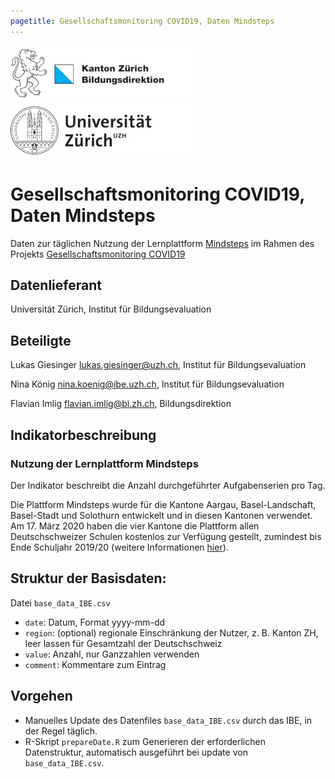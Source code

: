 ```yaml
---
pagetitle: Gesellschaftsmonitoring COVID19, Daten Mindsteps
---
```


![](https://github.com/bildungsmonitoringZH/bildungsmonitoringZH.github.io/raw/master/assets/ktzh_bi_logo_de-300x88.jpg)
![](https://github.com/bildungsmonitoringZH/bildungsmonitoringZH.github.io/raw/master/assets/uzh_logo_d_pos-300x88.jpg)

# Gesellschaftsmonitoring COVID19, Daten Mindsteps

Daten zur täglichen Nutzung der Lernplattform [Mindsteps](https://www.mindsteps.ch/) im Rahmen des Projekts [Gesellschaftsmonitoring COVID19](https://statistikzh.github.io/covid19monitoring/)

## Datenlieferant

Universität Zürich, Institut für Bildungsevaluation

## Beteiligte

Lukas Giesinger <lukas.giesinger@uzh.ch>, Institut für Bildungsevaluation

Nina König <nina.koenig@ibe.uzh.ch>, Institut für Bildungsevaluation

Flavian Imlig <flavian.imlig@bi.zh.ch>, Bildungsdirektion

## Indikatorbeschreibung

### Nutzung der Lernplattform Mindsteps

Der Indikator beschreibt die Anzahl durchgeführter Aufgabenserien pro Tag.

Die Plattform Mindsteps wurde für die Kantone Aargau, Basel-Landschaft, Basel-Stadt und Solothurn entwickelt und in diesen Kantonen verwendet. Am 17. März 2020 haben die vier Kantone die Plattform allen Deutschschweizer Schulen kostenlos zur Verfügung gestellt, zumindest bis Ende Schuljahr 2019/20 (weitere Informationen [hier](https://www.mindsteps.ch/header/aktuelles/detail/kostenlose-nutzung-von-mindsteps-bis-ende-schuljahr-201920/)).

## Struktur der Basisdaten:

Datei `base_data_IBE.csv`

* `date`: Datum, Format yyyy-mm-dd
* `region`: (optional) regionale Einschränkung der Nutzer, z. B. Kanton ZH, leer lassen für Gesamtzahl der Deutschschweiz
* `value`: Anzahl, nur Ganzzahlen verwenden
* `comment`: Kommentare zum Eintrag

## Vorgehen

* Manuelles Update des Datenfiles `base_data_IBE.csv` durch das IBE, in der Regel täglich.
* R-Skript `prepareDate.R` zum Generieren der erforderlichen Datenstruktur, automatisch ausgeführt bei update von `base_data_IBE.csv`.

